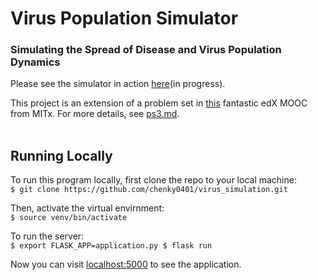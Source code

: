 # Virus Population Simulator
### Simulating the Spread of Disease and Virus Population Dynamics

Please see the simulator in action [here](https://virus-simulator.herokuapp.com/)(in progress).

This project is an extension of a problem set in [this](https://www.edx.org/course/introduction-computational-thinking-data-mitx-6-00-2x-7) fantastic edX MOOC from MITx. For more details, see [ps3.md](https://github.com/chenky0401/virus_simulation/blob/master/ps3.md).<br/><br/>

## Running Locally

To run this program locally, first clone the repo to your local machine:<br/>
`$ git clone https://github.com/chenky0401/virus_simulation.git`

Then, activate the virtual envirnment:<br/>
`$ source venv/bin/activate`

To run the server:<br/>
`$ export FLASK_APP=application.py
$ flask run`

Now you can visit [localhost:5000](https://localhost:5000) to see the application.


